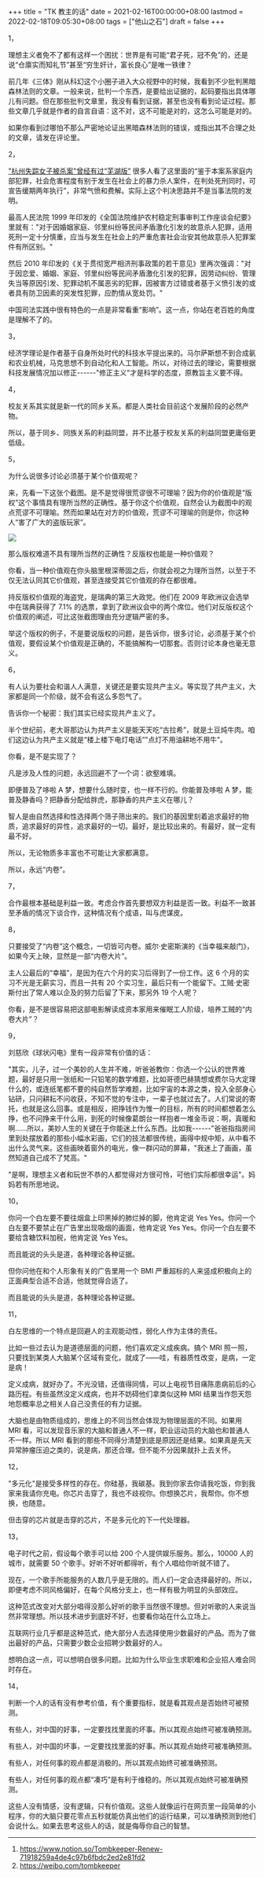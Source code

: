 +++
title = "TK 教主的话"
date = 2021-02-16T00:00:00+08:00
lastmod = 2022-02-18T09:05:30+08:00
tags = ["他山之石"]
draft = false
+++

1，

理想主义者免不了都有这样一个困扰：世界是有可能“君子死，冠不免”的，还是说“仓廪实而知礼节”甚至“穷生奸计，富长良心”是唯一铁律？

前几年《三体》刚从科幻这个小圈子进入大众视野中的时候，我看到不少批判黑暗森林法则的文章。一般来说，批判一个东西，是要给出证据的，起码要指出具体哪儿有问题。但在那些批判文章里，我没有看到证据，甚至也没有看到论证过程。那些文章几乎就是作者的自言自语：这不对，这不可能是对的，这怎么可能是对的。

如果你看到过哪怕不那么严密地论证出黑暗森林法则的错误，或指出其不合理之处的文章，请发在评论里。

2，

["杭州失踪女子被杀案"曾经有过“芜湖版”](https://www.sohu.com/a/409682454_119705) 很多人看了这里面的“鉴于本案系家庭内部犯罪，社会危害程度有别于发生在社会上的暴力杀人案件，在判处死刑同时，可宣告缓期两年执行”，非常气愤和费解。实际上这个判决思路并不是当事法院的发明。

最高人民法院 1999 年印发的《全国法院维护农村稳定刑事审判工作座谈会纪要》里就有："对于因婚姻家庭、邻里纠纷等民间矛盾激化引发的故意杀人犯罪，适用死刑一定十分慎重，应当与发生在社会上的严重危害社会治安其他故意杀人犯罪案件有所区别。"

然后 2010 年印发的《关于贯彻宽严相济刑事政策的若干意见》里再次强调："对于因恋爱、婚姻、家庭、邻里纠纷等民间矛盾激化引发的犯罪，因劳动纠纷、管理失当等原因引发、犯罪动机不属恶劣的犯罪，因被害方过错或者基于义愤引发的或者具有防卫因素的突发性犯罪，应酌情从宽处罚。"

中国司法实践中很有特色的一点是非常看重“影响”。这一点，你站在老百姓的角度是理解不了的。

3，

经济学理论是作者基于自身所处时代的科技水平提出来的。马尔萨斯想不到合成氨和农业机械，马克思想不到自动化和人工智能。所以，对待过去的理论，需要根据科技发展情况加以修正------"修正主义"才是科学的态度，原教旨主义要不得。

4，

校友关系其实就是新一代的同乡关系。都是人类社会目前这个发展阶段的必然产物。

所以，基于同乡、同族关系的利益同盟，并不比基于校友关系的利益同盟更庸俗更低级。

5，

为什么说很多讨论必须基于某个价值观呢？

来，先看一下这张个截图。是不是觉得很荒谬很不可理喻？因为你的价值观是“版权”这个事情具有理所当然的正确性。基于你这个价值观，自然会认为截图中的观点荒谬不可理喻。然而如果站在对方的价值观，荒谬不可理喻的则是你，你这种人“害了广大的盗版玩家”。

![](https://images.yidajiabei.xyz/tombkeeper-de-words.png)

那么版权难道不具有理所当然的正确性？反版权也能是一种价值观？

你看，当一种价值观在你头脑里根深蒂固之后，你就会视之为理所当然，以至于不仅无法认同其它价值观，甚至连接受其它价值观的存在都很难。

持反版权价值观的海盗党，是瑞典的第三大政党。他们在 2009 年欧洲议会选举中在瑞典获得了 7.1% 的选票，拿到了欧洲议会中的两个席位。他们对反版权这个价值观的阐述，可比这张截图理由充分逻辑严密的多。

举这个版权的例子，不是要说版权的问题，是告诉你，很多讨论，必须基于某个价值观，要假设某个价值观是正确的，不能搞解构一切那套。否则讨论本身也毫无意义。

6，

有人认为要社会和谐人人满意，关键还是要实现共产主义。等实现了共产主义，大家都是同一个阶级，就不会有这么多怨气了。

告诉你一个秘密：我们其实已经实现共产主义了。

半个世纪前，老大哥那边认为共产主义是能天天吃“古拉希”，就是土豆炖牛肉。咱们这边认为共产主义就是“楼上楼下电灯电话”"点灯不用油耕地不用牛"。

你看，是不是实现了？

凡是涉及人性的问题，永远回避不了一个词：欲壑难填。

即便普及了哆啦 A 梦，想要什么随时变，也一样不行的。你能普及哆啦 A 梦，能普及静香吗？把静香分配给胖虎，那静香的共产主义在哪儿？

智人是由自然选择和性选择两个筛子筛出来的。我们的基因里刻着追求最好的物质，追求最好的异性，追求最好的一切。最好，是比较出来的。有最好，就一定有最不好。

所以，无论物质多丰富也不可能让大家都满意。

所以，永远“内卷”。

7，

合作最根本基础是利益一致。考虑合作首先要想双方利益是否一致。利益不一致甚至矛盾的情况下谈合作，这种情况有个成语，叫与虎谋皮。

8，

只要接受了“内卷”这个概念，一切皆可内卷。威尔·史密斯演的《当幸福来敲门》，如果今天上映，显然是一部“内卷大片”。

主人公最后的“幸福”，是因为在六个月的实习后得到了一份工作。这 6 个月的实习不光是无薪实习，而且一共有 20 个实习生，最后只有一个能留下。工贼·史密斯付出了常人难以企及的努力后留了下来，那另外 19 个人呢？

你看，是不是很容易把这部电影解读成资本家用来催眠工人阶级，培养工贼的“内卷大片”？

9，

刘慈欣《球状闪电》里有一段非常有价值的话：

"其实，儿子，过一个美妙的人生并不难，听爸爸教你：你选一个公认的世界难题，最好是只用一张纸和一只铅笔的数学难题，比如哥德巴赫猜想或费尔马大定理什么的，或连纸笔都不要的纯自然哲学难题，比如宇宙的本源之类，投入全部身心钻研，只问耕耘不问收获，不知不觉的专注中，一辈子也就过去了。人们常说的寄托，也就是这么回事。或是相反，把挣钱作为惟一的目标，所有的时间都想着怎么挣，也不问挣来干什么用，到死的时候像葛朗台一样抱者一堆金币说：啊，真暖和啊......所以，美妙人生的关键在于你能迷上什么东西。比如我------"爸爸指指房间里到处摆放着的那些小幅水彩画，它们的技法都很传统，画得中规中矩，从中看不出什么灵气来。这些画映着窗外的电光，像一群闪动的屏幕，"我迷上了画画，虽然知道自己成不了梵高。"

"是啊，理想主义者和玩世不恭的人都觉得对方很可怜，可他们实际都很幸运"。妈妈若有所思地说。

10，

你问一个白左要不要往烟盒上印黑掉的肺烂掉的脚，他肯定说 Yes Yes。你问一个白左要不要禁止在广告里出现吸烟的画面，他肯定说 Yes Yes。你问一个白左要不要给含糖饮料加税，他肯定说 Yes Yes。

而且能说的头头是道，各种理论各种证据。

但你问他在和个人形象有关的广告里用一个 BMI 严重超标的人来竖成积极向上的正面典型合适不合适，他就觉得合适了。

而且能说的头头是道，各种理论各种证据。

11，

白左思维的一个特点是回避人的主观能动性，弱化人作为主体的责任。

比如一些过去认为是道德层面的问题，他们喜欢定义成疾病。搞个 MRI 照一照，只要找到某类人大脑某个区域有变化，就成了——哇，有器质性改变，是病，一定是病！

定义成病，就好办了。不光没错，还值得同情，可以上电视节目痛陈患病前后的心路历程。有些虽然没定义成病，也并不妨碍他们拿类似这种 MRI 结果当作怨天怨地怨概率总之相关人自己没责任的有力证据。

大脑也是由物质组成的，思维上的不同当然会体现为物理层面的不同。如果用 MRI 看，可以发现音乐家的大脑和普通人不一样，职业运动员的大脑也和普通人不一样。所以 MRI 看到的那些不同得分清楚到底是原因还是结果。如果真是先天异常肿瘤压迫之类的，说是病，那还合理。但不能不分因果就扑上去关怀。

12，

"多元化"是接受多样性的存在。你硅基，我碳基。我到你家去你请我吃饭，你到我家来我请你充电。你芯片击穿了，我也不歧视你。你想换芯片，我帮你。你不想换，也随意。

但击穿的芯片就是击穿的芯片，不是多元化的下一代处理器。

13，

电子时代之前，假设每个歌手可以给 200 个人提供娱乐服务。那么，10000 人的城市，就需要 50 个歌手。好听不好听都得听，有个人唱给你听就不错了。

现在，一个歌手所能服务的人数几乎是无限的。而人们一定会选择最好的。所以，即便考虑不同风格偏好，在每个风格分支上，也一样有极为明显的头部效应。

这种范式改变对大部分唱得没那么好听的歌手当然很不理想。但对听歌的人来说当然非常理想。所以技术进步到底好不好，也要看你站在什么立场上。

互联网行业几乎都是这种范式，绝大部分人去选择使用少数最好的产品。而为了做出最好的产品，只需要少数企业招聘少数最好的人。

想明白这一点，可以想明白很多问题。比如为什么毕业生求职难和企业招人难会同时存在。

14，

判断一个人的话有没有参考价值，有个重要指标，就是看其观点是否始终可被预测。

有些人，对中国的好事，一定要找找里面的坏事。所以其观点始终可被准确预测。

有些人，对中国的坏事，一定要找找里面的好事。所以其观点始终可被准确预测。

有些人，对任何事的观点都是消极的。所以其观点始终可被准确预测。

有些人，对任何事的观点都“凑巧”是有利于维稳的。所以其观点始终可被准确预测。

这些人没有情感，没有逻辑，只有价值观。这些人就像运行在网页里一段简单的小程序，你的大脑只要花零点五秒就能仿真出他们的运行结果，可以准确预测到他们会说什么。如果去思考这些人的话，就是侮辱你自己的智慧。

---

1.  <https://www.notion.so/Tombkeeper-Renew-71918259a4de4c97b6fbdc2ed2e81fd2>
2.  <https://weibo.com/tombkeeper>
